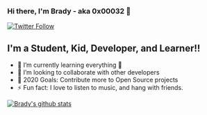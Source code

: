 ### Hi there, I'm Brady - aka 0x00032 👋
[![Twitter Follow](https://img.shields.io/twitter/follow/bmiller4579?color=1DA1F2&logo=twitter&style=for-the-badge)](https://twitter.com/intent/follow?original_referer=https%3A%2F%2Fgithub.com%2FcodeSTACKr&screen_name=bmiller4579)

## I'm a Student, Kid, Developer, and Learner!!

- 🌱 I’m currently learning everything 🤣
- 👯 I’m looking to collaborate with other developers
- 🥅 2020 Goals: Contribute more to Open Source projects
- ⚡ Fun fact: I love to listen to music, and hang with friends.



[![Brady's github stats](https://github-readme-stats.vercel.app/api?username=0x00032)](https://github.com/anuraghazra/github-readme-stats)
